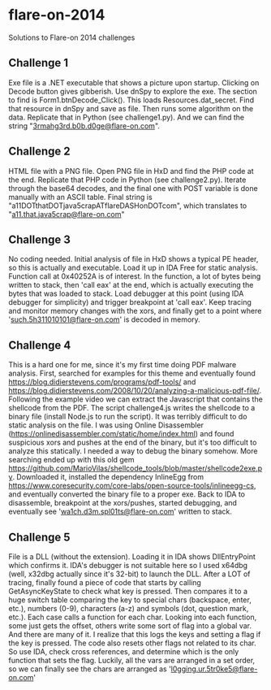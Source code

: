 # flare-on-2014
Solutions to Flare-on 2014 challenges

## Challenge 1
Exe file is a .NET executable that shows a picture upon startup. Clicking on Decode button gives gibberish. Use dnSpy to explore the exe.
The section to find is Form1.btnDecode_Click(). This loads Resources.dat_secret. Find that resource in dnSpy and save as file. Then runs some algorithm on the data.
Replicate that in Python (see challenge1.py). And we can find the string "3rmahg3rd.b0b.d0ge@flare-on.com".

## Challenge 2
HTML file with a PNG file. Open PNG file in HxD and find the PHP code at the end. Replicate that PHP code in Python (see challenge2.py). Iterate through the base64 decodes, and the final one with POST variable is done manually with an ASCII table. Final string is "a11DOTthatDOTjava5crapATflareDASHonDOTcom", which translates to "a11.that.java5crap@flare-on.com"

## Challenge 3
No coding needed. Initial analysis of file in HxD shows a typical PE header, so this is actually and executable. Load it up in IDA Free for static analysis. Function call at 0x40252A is of interest. In the function, a lot of bytes being written to stack, then 'call eax' at the end, which is actually executing the bytes that was loaded to stack. Load debugger at this point (using IDA debugger for simplicity) and trigger breakpoint at 'call eax'. Keep tracing and monitor memory changes with the xors, and finally get to a point where 'such.5h311010101@flare-on.com' is decoded in memory.

## Challenge 4
This is a hard one for me, since it's my first time doing PDF malware analysis. First, searched for examples for this theme and eventually found https://blog.didierstevens.com/programs/pdf-tools/ and https://blog.didierstevens.com/2008/10/20/analyzing-a-malicious-pdf-file/. Following the example video we can extract the Javascript that contains the shellcode from the PDF. The script challenge4.js writes the shellcode to a binary file (install Node.js to run the script). It was terribly difficult to do static analysis on the file. I was using Online Disassembler (https://onlinedisassembler.com/static/home/index.html) and found suspicious xors and pushes at the end of the binary, but it's too difficult to analyze this statically. I needed a way to debug the binary somehow. More searching ended up with this old gem https://github.com/MarioVilas/shellcode_tools/blob/master/shellcode2exe.py. Downloaded it, installed the dependency InlineEgg from https://www.coresecurity.com/core-labs/open-source-tools/inlineegg-cs, and eventually converted the binary file to a proper exe. Back to IDA to disassemble, breakpoint at the xors/pushes, started debugging, and eventually see 'wa1ch.d3m.spl01ts@flare-on.com' written to stack.

## Challenge 5
File is a DLL (without the extension). Loading it in IDA shows DllEntryPoint which confirms it. IDA's debugger is not suitable here so I used x64dbg (well, x32dbg actually since it's 32-bit) to launch the DLL. After a LOT of tracing, finally found a piece of code that starts by calling GetAsyncKeyState to check what key is pressed. Then compares it to a huge switch table comparing the key to special chars (backspace, enter, etc.), numbers (0-9), characters (a-z) and symbols (dot, question mark, etc.). Each case calls a function for each char. Looking into each function, some just gets the offset, others write some sort of flag into a global var. And there are many of it. I realize that this logs the keys and setting a flag if the key is pressed. The code also resets other flags not related to its char. So use IDA, check cross references, and determine which is the only function that sets the flag. Luckily, all the vars are arranged in a set order, so we can finally see the chars are arranged as 'l0gging.ur.5tr0ke5@flare-on.com'
